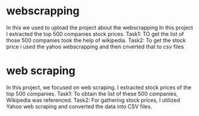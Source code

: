 # webscrapping
In this we used to upload the project about the webscrapping
In this project I extracted the top 500 companies stock prices.
Task1:
TO get the list of those 500 companies took the help of wikipedia.
Task2:
To get the stock price i used the yahoo webscrapping and then cnverted that to csv files
# web scraping
In this project, we focused on web scraping.
I extracted stock prices of the top 500 companies.
Task1:
To obtain the list of these 500 companies, Wikipedia was referenced.
Task2:
For gathering stock prices, I utilized Yahoo web scraping and converted the data into CSV files.
